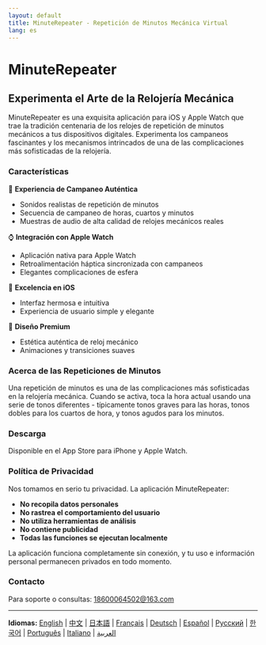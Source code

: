 ```yaml
---
layout: default
title: MinuteRepeater - Repetición de Minutos Mecánica Virtual
lang: es
---
```


# MinuteRepeater
## Experimenta el Arte de la Relojería Mecánica

MinuteRepeater es una exquisita aplicación para iOS y Apple Watch que trae la tradición centenaria de los relojes de repetición de minutos mecánicos a tus dispositivos digitales. Experimenta los campaneos fascinantes y los mecanismos intrincados de una de las complicaciones más sofisticadas de la relojería.

### Características

🎵 **Experiencia de Campaneo Auténtica**
- Sonidos realistas de repetición de minutos
- Secuencia de campaneo de horas, cuartos y minutos
- Muestras de audio de alta calidad de relojes mecánicos reales

⌚ **Integración con Apple Watch**
- Aplicación nativa para Apple Watch
- Retroalimentación háptica sincronizada con campaneos
- Elegantes complicaciones de esfera

📱 **Excelencia en iOS**
- Interfaz hermosa e intuitiva
- Experiencia de usuario simple y elegante

🎨 **Diseño Premium**
- Estética auténtica de reloj mecánico
- Animaciones y transiciones suaves

### Acerca de las Repeticiones de Minutos

Una repetición de minutos es una de las complicaciones más sofisticadas en la relojería mecánica. Cuando se activa, toca la hora actual usando una serie de tonos diferentes - típicamente tonos graves para las horas, tonos dobles para los cuartos de hora, y tonos agudos para los minutos.

### Descarga

Disponible en el App Store para iPhone y Apple Watch.

### Política de Privacidad

Nos tomamos en serio tu privacidad. La aplicación MinuteRepeater:

- **No recopila datos personales**
- **No rastrea el comportamiento del usuario**
- **No utiliza herramientas de análisis**
- **No contiene publicidad**
- **Todas las funciones se ejecutan localmente**

La aplicación funciona completamente sin conexión, y tu uso e información personal permanecen privados en todo momento.

### Contacto

Para soporte o consultas: [18600064502@163.com](mailto:18600064502@163.com)

---

**Idiomas:** [English](./index.html) | [中文](./zh.html) | [日本語](./ja.html) | [Français](./fr.html) | [Deutsch](./de.html) | [Español](./es.html) | [Русский](./ru.html) | [한국어](./ko.html) | [Português](./pt.html) | [Italiano](./it.html) | [العربية](./ar.html)